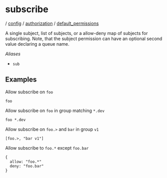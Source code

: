 # subscribe

/ [config](reference/server-config/index.md) / [authorization](reference/server-config/config/authorization/index.md) / [default_permissions](reference/server-config/config/authorization/default_permissions/index.md) 

A single subject, list of subjects, or a allow-deny map of
subjects for subscribing. Note, that the subject permission can
have an optional second value declaring a queue name.

*Aliases*
- `sub`

## Examples

Allow subscribe on `foo`
```
foo
```
Allow subscribe on `foo` in group matching `*.dev`
```
foo *.dev
```
Allow subscribe on `foo.>` and `bar` in group `v1`
```
[foo.>, "bar v1"]
```
Allow subscribe to `foo.*` except `foo.bar`
```
{
  allow: "foo.*"
  deny: "foo.bar"
}
```

